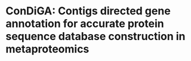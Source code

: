 # ConDiGA: Contigs directed gene annotation for accurate protein sequence database construction in metaproteomics
